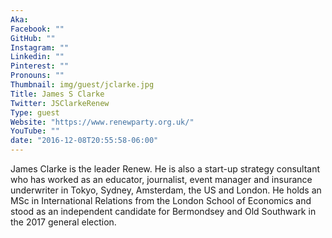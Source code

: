 ```yaml
---
Aka:
Facebook: ""
GitHub: ""
Instagram: ""
Linkedin: ""
Pinterest: ""
Pronouns: ""
Thumbnail: img/guest/jclarke.jpg
Title: James S Clarke
Twitter: JSClarkeRenew
Type: guest
Website: "https://www.renewparty.org.uk/"
YouTube: ""
date: "2016-12-08T20:55:58-06:00"
---
```

James Clarke is the leader Renew. He is also a start-up strategy consultant who has worked as an educator, journalist, event manager and insurance underwriter in Tokyo, Sydney, Amsterdam, the US and London. He holds an MSc in International Relations from the London School of Economics and stood as an independent candidate for Bermondsey and Old Southwark in the 2017 general election.